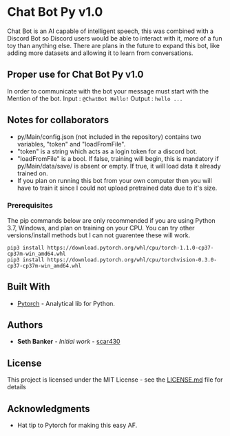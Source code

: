 # Chat Bot Py v1.0

Chat Bot is an AI capable of intelligent speech, this was combined with a Discord Bot so Discord users would be able to interact with it, more of a fun toy than anything else. There are plans in the future to expand this bot, like adding more datasets and allowing it to learn from conversations.

## Proper use for Chat Bot Py v1.0
In order to communicate with the bot your message must start with the Mention of the bot.
Input :
`@ChatBot Hello!`
Output : 
`hello ... `

## Notes for collaborators
- py/Main/config.json (not included in the repository) contains two variables, "token" and "loadFromFile".
- "token" is a string which acts as a login token for a discord bot.
- "loadFromFile" is a bool. If false, training will begin, this is mandatory if py/Main/data/save/ is absent or empty. If true, it will load data it already trained on.
- If you plan on running this bot from your own computer then you will have to train it since I could not upload pretrained data due to it's size.

### Prerequisites

The pip commands below are only recommended if you are using Python 3.7, Windows, and plan on training on your CPU. 
You can try other versions/install methods but I can not guarentee these will work.

```
pip3 install https://download.pytorch.org/whl/cpu/torch-1.1.0-cp37-cp37m-win_amd64.whl
pip3 install https://download.pytorch.org/whl/cpu/torchvision-0.3.0-cp37-cp37m-win_amd64.whl
```

## Built With

* [Pytorch](https://pytorch.org/get-started/locally/) - Analytical lib for Python.

## Authors

* **Seth Banker** - *Initial work* - [scar430](https://github.com/scar430)

## License

This project is licensed under the MIT License - see the [LICENSE.md](https://github.com/scar430/ChatBot/blob/master/LISCENSE.md) file for details

## Acknowledgments

* Hat tip to Pytorch for making this easy AF.

